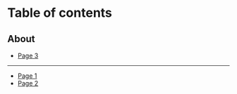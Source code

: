 # Table of contents

## About

* [Page 3](README.md)

***

* [Page 1](<README (1).md>)
* [Page 2](page-2.md)
